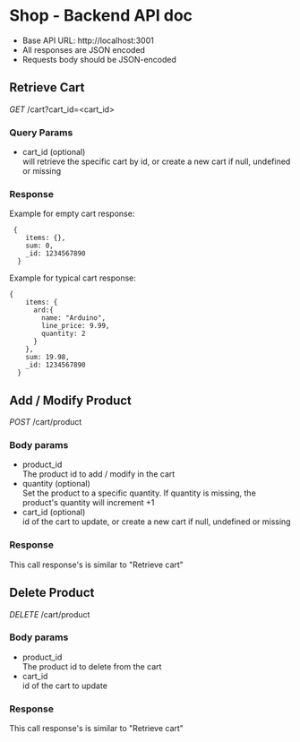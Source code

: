 # Shop - Backend API doc

* Base API URL: http://localhost:3001
* All responses are JSON encoded
* Requests body should be JSON-encoded

## Retrieve Cart

*GET* /cart?cart_id=<cart_id>

### Query Params
* cart_id (optional)<br>
    will retrieve the specific cart by id, or create a new cart if null, undefined or missing

### Response

Example for empty cart response:
```
 {
    items: {},
    sum: 0,
    _id: 1234567890
  }
```

Example for typical cart response:
```
{
    items: {
      ard:{
        name: "Arduino",
        line_price: 9.99,
        quantity: 2
      }
    },
    sum: 19.98,
    _id: 1234567890
  }
```

## Add / Modify Product

*POST* /cart/product

### Body params
* product_id <br>
    The product id to add / modify in the cart
* quantity (optional)<br>
  Set the product to a specific quantity.
  If quantity is missing, the product's quantity will increment +1
* cart_id (optional)<br>
    id of the cart to update, or create a new cart if null, undefined or missing

### Response
This call response's is similar to "Retrieve cart" 

## Delete Product

*DELETE* /cart/product

### Body params
* product_id <br>
    The product id to delete from the cart
* cart_id<br>
    id of the cart to update

### Response
This call response's is similar to "Retrieve cart" 

